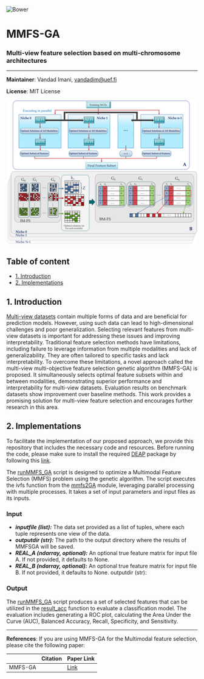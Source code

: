 ![Bower](https://img.shields.io/bower/l/Mi)
# MMFS-GA

### Multi-view feature selection based on multi-chromosome architectures

--------
**Maintainer**: Vandad Imani, vandadim@uef.fi

**License**: MIT License 


<img src="fig.jpg" width="700">


## Table of content
- [1. Introduction](#id-section1)
- [2. Implementations](#id-section2) 

<div id='id-section1'/>

## 1. Introduction

[Multi-view datasets](../Multimodal%20Dataset/) contain multiple forms of data and are beneficial for prediction models. However, using such data can lead to high-dimensional challenges and poor generalization. Selecting relevant features from multi-view datasets is important for addressing these issues and improving interpretability. Traditional feature selection methods have limitations, including failure to leverage information from multiple modalities and lack of generalizability. They are often tailored to specific tasks and lack interpretability. To overcome these limitations, a novel approach called the multi-view multi-objective feature selection genetic algorithm (MMFS-GA) is proposed. It simultaneously selects optimal feature subsets within and between modalities, demonstrating superior performance and interpretability for multi-view datasets. Evaluation results on benchmark datasets show improvement over baseline methods. This work provides a promising solution for multi-view feature selection and encourages further research in this area.

<div id='id-section2'/>

## 2. Implementations

To facilitate the implementation of our proposed approach, we provide this repository that includes the necessary code and resources. Before running the code, please make sure to install the required [DEAP](https://github.com/DEAP/deap) package by following this [link](https://pypi.org/project/deap/).

The [runMMFS_GA](https://github.com/vandadim/MMFS-GA/blob/main/mmfs-GA/runMMFS_GA.py) script is designed to optimize a Multimodal Feature Selection (MMFS) problem using the genetic algorithm. The script executes the ivfs function from the [mmfs2GA](https://github.com/vandadim/MMFS-GA/blob/main/mmfs-GA/mmfs2GA.py) module, leveraging parallel processing with multiple processes. It takes a set of input parameters and input files as its inputs.

### Input

- ***inputfile (list):*** The data set provided as a list of tuples, where each tuple represents one view of the data.
- ***outputdir (str):*** The path to the output directory where the results of MMFSGA will be saved.
- ***REAL_A (ndarray, optional):*** An optional true feature matrix for input file A. If not provided, it defaults to None.
- ***REAL_B (ndarray, optional):*** An optional true feature matrix for input file B. If not provided, it defaults to None.
outputdir (str): 
 
### Output

The [runMMFS_GA](https://github.com/vandadim/MMFS-GA/blob/main/mmfs-GA/runMMFS_GA.py) script produces a set of selected features that can be utilized in the [result_acc](https://github.com/vandadim/MMFS-GA/blob/main/mmfs-GA/results_acc.py) function to evaluate a classification model. The evaluation includes generating a ROC plot, calculating the Area Under the Curve (AUC), Balanced Accuracy, Recall, Specificity, and Sensitivity.

--------
**References**: If you are using MMFS-GA for the Multimodal feature selection, please cite the following paper:


|       | Citation     | Paper Link
| -------------  | -------------  | -------------  |
| MMFS-GA    |  |[Link](https://github.com/vandadim)| 
